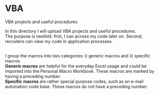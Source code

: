 # VBA
VBA projects and useful procedures

In this directory I will upload VBA projects and useful procedures. <br>
The purpose is twofold: first, I can access my code later on. Second, recruiters can view my code in application processes. <br><br>

I group the macros into two categories: i) generic macros and ii) specific macros <br>
<b> Generic macros </b> are helpful for the everyday Excel usage and could be imported into the Personal Macro Workbook. These macros are marked by having a preceding number. <br>
<b> Specific macros </b> are rather special purpose codes, such as an e-mail automation code base. These macros do not have a preceding number.
